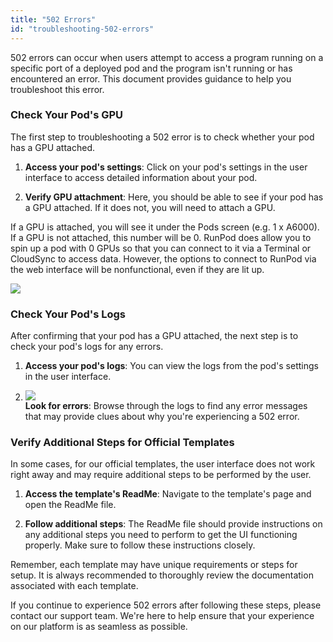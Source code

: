 ```yaml
---
title: "502 Errors"
id: "troubleshooting-502-errors"
---
```


502 errors can occur when users attempt to access a program running on a specific port of a deployed pod and the program isn't running or has encountered an error. This document provides guidance to help you troubleshoot this error.

### Check Your Pod's GPU

The first step to troubleshooting a 502 error is to check whether your pod has a GPU attached.

1. **Access your pod's settings**: Click on your pod's settings in the user interface to access detailed information about your pod.

2. **Verify GPU attachment**: Here, you should be able to see if your pod has a GPU attached. If it does not, you will need to attach a GPU.

If a GPU is attached, you will see it under the Pods screen (e.g. 1 x A6000). If a GPU is not attached, this number will be 0. RunPod does allow you to spin up a pod with 0 GPUs so that you can connect to it via a Terminal or CloudSync to access data. However, the options to connect to RunPod via the web interface will be nonfunctional, even if they are lit up.

![](/img/docs/fb4c0dd-image.png)

### Check Your Pod's Logs

After confirming that your pod has a GPU attached, the next step is to check your pod's logs for any errors.

1. **Access your pod's logs**: You can view the logs from the pod's settings in the user interface.

2. ![](/img/docs/3500eba-image.png)\
   **Look for errors**: Browse through the logs to find any error messages that may provide clues about why you're experiencing a 502 error.

### Verify Additional Steps for Official Templates

In some cases, for our official templates, the user interface does not work right away and may require additional steps to be performed by the user.

1. **Access the template's ReadMe**: Navigate to the template's page and open the ReadMe file.

2. **Follow additional steps**: The ReadMe file should provide instructions on any additional steps you need to perform to get the UI functioning properly. Make sure to follow these instructions closely.

Remember, each template may have unique requirements or steps for setup. It is always recommended to thoroughly review the documentation associated with each template.

If you continue to experience 502 errors after following these steps, please contact our support team. We're here to help ensure that your experience on our platform is as seamless as possible.
